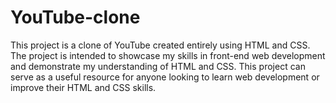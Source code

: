 # YouTube-clone
This project is a clone of YouTube created entirely using HTML and CSS. The project is intended to showcase my skills in front-end web development and demonstrate my understanding of HTML and CSS. This project can serve as a useful resource for anyone looking to learn web development or improve their HTML and CSS skills.
